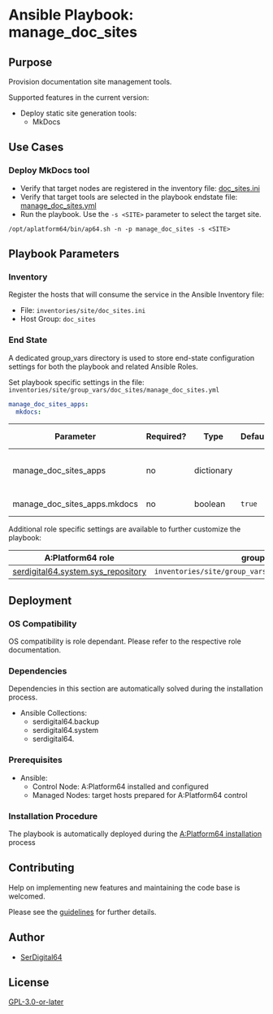 # Ansible Playbook: manage_doc_sites

## Purpose

Provision documentation site management tools.

Supported features in the current version:

- Deploy static site generation tools:
  - MkDocs

## Use Cases

### Deploy MkDocs tool

- Verify that target nodes are registered in the inventory file: [doc_sites.ini](#inventory)
- Verify that target tools are selected in the playbook endstate file: [manage_doc_sites.yml](#end-state)
- Run the playbook. Use the `-s <SITE>` parameter to select the target site.

```shell
/opt/aplatform64/bin/ap64.sh -n -p manage_doc_sites -s <SITE>
```

## Playbook Parameters

### Inventory

Register the hosts that will consume the service in the Ansible Inventory file:

- File: `inventories/site/doc_sites.ini`
- Host Group: `doc_sites`

### End State

A dedicated group_vars directory is used to store end-state configuration settings for both the playbook and related Ansible Roles.

Set playbook specific settings in the file: `inventories/site/group_vars/doc_sites/manage_doc_sites.yml`

```yaml
manage_doc_sites_apps:
  mkdocs:
```

| Parameter                    | Required? | Type       | Default | Purpose / Value                           |
| ---------------------------- | --------- | ---------- | ------- | ----------------------------------------- |
| manage_doc_sites_apps        | no        | dictionary |         | Define what applications will be deployed |
| manage_doc_sites_apps.mkdocs | no        | boolean    | `true`  | Deploy the application?                   |

Additional role specific settings are available to further customize the playbook:

| A:Platform64 role                                                                | group_vars file                                            |
| -------------------------------------------------------------------------------- | ---------------------------------------------------------- |
| [serdigital64.system.sys_repository](../roles/sys_repository.md#role-parameters) | `inventories/site/group_vars/doc_sites/sys_repository.yml` |

## Deployment

### OS Compatibility

OS compatibility is role dependant. Please refer to the respective role documentation.

### Dependencies

Dependencies in this section are automatically solved during the installation process.

- Ansible Collections:
  - serdigital64.backup
  - serdigital64.system
  - serdigital64.

### Prerequisites

- Ansible:
  - Control Node: A:Platform64 installed and configured
  - Managed Nodes: target hosts prepared for A:Platform64 control

### Installation Procedure

The playbook is automatically deployed during the [A:Platform64 installation](/#installation) process

## Contributing

Help on implementing new features and maintaining the code base is welcomed.

Please see the [guidelines](https://aplatform64.readthedocs.io/en/latest/contributing/CONTRIBUTING) for further details.

## Author

- [SerDigital64](https://serdigital64.github.io/)

## License

[GPL-3.0-or-later](https://www.gnu.org/licenses/gpl-3.0.txt)
